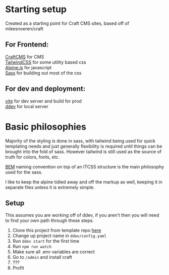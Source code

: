 # Starting setup

Created as a starting point for Craft CMS sites, based off of  mikesnoeren/craft

## For Frontend:
[CraftCMS](https://craftcms.com/) for CMS  
[TailwindCSS](https://tailwindcss.com/) for some utility based css  
[Alpine.js](https://alpinejs.dev/) for javascript  
[Sass](https://sass-lang.com/) for building out most of the css  

## For dev and deployment:
[vite](https://vitejs.dev/) for dev server and build for prod  
[ddev](https://ddev.com/) for local server  

# Basic philosophies

Majority of the styling is done in sass, with tailwind being used for quick templating needs and just generally flexibility is required until things can be brought into the fold of sass. However tailwind is still used as the source of truth for colors, fonts, etc.

[BEM](https://getbem.com/introduction/) naming convention on top of an ITCSS structure is the main philosophy used for the sass.

I like to keep the alpine tidied away and off the markup as well, keeping it in separate files unless it is extremely simple.

## Setup

This assumes you are working off of ddev, if you aren't then you will need to find your own path through these steps. 

1. Clone this project from template repo [here](https://github.com/ZJensenDev/personalsite)
2. Change up project name in `ddev/config.yaml`
3. Run `ddev start` for the first time
4. Run `npm run watch`
5. Make sure all .env variables are correct
5. Go to `/admin` and install craft
6. ???
7. Profit
